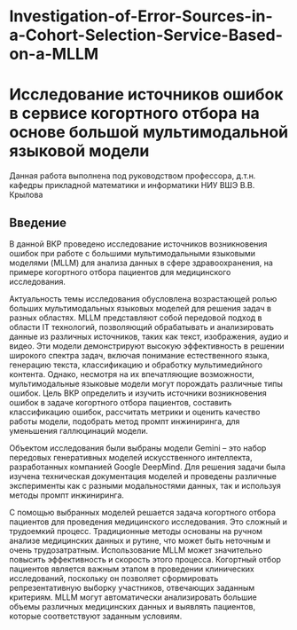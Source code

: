 # Investigation-of-Error-Sources-in-a-Cohort-Selection-Service-Based-on-a-MLLM
# Исследование источников ошибок в сервисе когортного отбора на основе большой мультимодальной языковой модели  
Данная работа выполнена под руководством профессора, д.т.н. кафедры прикладной математики и информатики НИУ ВШЭ В.В. Крылова  

## Введение
  
В данной ВКР проведено исследование источников возникновения ошибок при работе с большими мультимодальными языковыми моделями (MLLM) для анализа данных в сфере здравоохранения, на примере когортного отбора пациентов для медицинского исследования.  

Актуальность темы исследования обусловлена возрастающей ролью больших мультимодальных языковых моделей для решения задач в разных областях. MLLM представляют собой передовой подход в области IT технологий, позволяющий обрабатывать и анализировать данные из различных источников, таких как текст, изображения, аудио и видео. Эти модели демонстрируют высокую эффективность в решении широкого спектра задач, включая понимание естественного языка, генерацию текста, классификацию и обработку мультимедийного контента. Однако, несмотря на их впечатляющие возможности, мультимодальные языковые модели могут порождать различные типы ошибок. Цель ВКР определить и изучить источники возникновения ошибок в задаче когортного отбора пациентов, составить классификацию ошибок, рассчитать метрики и оценить качество работы модели, подобрать метод промпт инжиниринга, для уменьшения галлюцинаций модели.   

Объектом исследования были выбраны модели Gemini – это набор передовых генеративных моделей искусственного интеллекта, разработанных компанией Google DeepMind. Для решения задачи была изучена техническая документация моделей и проведены различные эксперименты как с разными модальностями данных, так и используя методы промпт инжиниринга.   

С помощью выбранных моделей решается задача когортного отбора пациентов для проведения медицинского исследования. Это сложный и трудоемкий процесс. Традиционные методы основаны на ручном анализе медицинских данных и рутине, что может быть неточным и очень трудозатратным. Использование MLLM может значительно повысить эффективность и скорость этого процесса. Когортный отбор пациентов является важным этапом в проведении клинических исследований, поскольку он позволяет сформировать репрезентативную выборку участников, отвечающих заданным критериям.  MLLM могут автоматически анализировать большие объемы различных медицинских данных и выявлять пациентов, которые соответствуют заданным условиям. 
